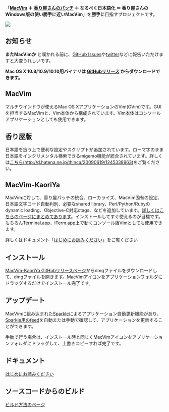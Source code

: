 「**[MacVim](http://code.google.com/p/macvim/) ＋ [香り屋さんのパッチ](http://www.kaoriya.net/software/vim/) ＋ なるべく日本語化 ＝ 香り屋さんのWindows版の使い勝手に近いMacVim**」を**勝手に**目指すプロジェクトです。

[![](http://splhack.github.io/macvim-kaoriya/macvim-kaoriya-s.png)](http://splhack.github.io/macvim-kaoriya/macvim-kaoriya.jpg)

## お知らせ ##

**またMacVimか** と嘆かれる前に、[GitHub Issues](https://github.com/splhack/macvim-kaoriya/issues)や[twitter](http://twitter.com/splhack)などに報告いただけますと大変うれしいです。

**Mac OS X 10.8/10.9/10.10用バイナリは [GitHubリリース](https://github.com/splhack/macvim-kaoriya/releases/latest) からダウンロードできます。**

## MacVim ##

マルチウインドウが使えるMac OS XアプリケーションのVim(GVim)です。GUIを担当するMacVimと、Vim本体から構成されています。Vim本体はコンソールアプリケーションとしても使用できます。

## 香り屋版 ##

日本語を扱う上で便利な設定やスクリプトが追加されています。ローマ字のまま日本語をインクリメンタル検索できるmigemo機能が統合されています。詳しくは[こちら(http://d.hatena.ne.jp/thinca/20090619/1245338963)](http://d.hatena.ne.jp/thinca/20090619/1245338963)をご覧ください。

## MacVim-KaoriYa ##

MacVimに対して、香り屋パッチの統合、ローカライズ、MacVim固有の設定、日本語文字コード自動判別、必要なshared library、Perl/Python/Rubyのdynamic loading、Objective-C対応ctags、などを追加しています。[詳しくはこちらのページにまとめてあります](DiffMacVimVsMacVimKaoriYa.md)。インストールしてすぐ使えるのが目標です。もちろんTerminal.app、iTerm.app上で動くコンソール版Vimとしても使用できます。

詳しくはドキュメント「[はじめにお読みください](Readme.md)」をご覧ください

## インストール ##

[MacVim-KaoriYa GitHubリリースページ](https://github.com/splhack/macvim-kaoriya/releases/latest)からdmgファイルをダウンロードして、dmgファイルを開きます。MacVimアイコンをアプリケーションフォルダにドラッグするだけでインストール完了です。

## アップデート ##

MacVimに組み込まれた[Sparkle](http://sparkle.andymatuschak.org/)によるアプリケーション自動更新機能があり、[Sparkle用のfeed](https://raw.githubusercontent.com/splhack/macvim-kaoriya/master/latest.xml)を自動または手動で確認して、アプリケーションを更新することができます。

手動で行う場合は、インストール時と同じくMacVimアイコンをアプリケーションフォルダにドラッグして、上書きコピーすれば完了です。

## ドキュメント ##

[はじめにお読みください](Readme.md)

## ソースコードからのビルド ##

[ビルド方法のページ](Building.md)
